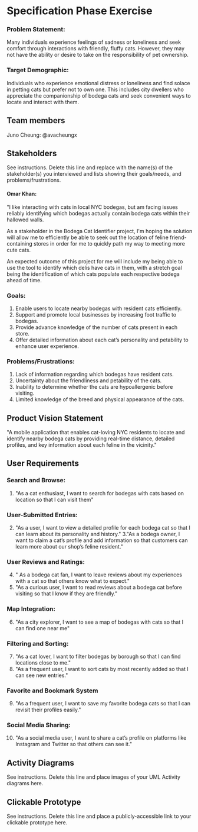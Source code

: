 # Specification Phase Exercise

### Problem Statement: 
Many individuals experience feelings of sadness or loneliness and seek comfort through interactions with friendly, fluffy cats. However, they may not have the ability or desire to take on the responsibility of pet ownership.

### Target Demographic: 
Individuals who experience emotional distress or loneliness and find solace in petting cats but prefer not to own one. This includes city dwellers who appreciate the companionship of bodega cats and seek convenient ways to locate and interact with them.

## Team members

Juno Cheung: @avacheungx

## Stakeholders

See instructions. Delete this line and replace with the name(s) of the stakeholder(s) you interviewed and lists showing their goals/needs, and problems/frustrations.

#### Omar Khan:
"I like interacting with cats in local NYC bodegas, but am
facing issues reliably identifying which bodegas actually contain bodega
cats within their hallowed walls.

As a stakeholder in the Bodega Cat Identifier project, I'm hoping the
solution will allow me to efficiently be able to seek out the location
of feline friend-containing stores in order for me to 
quickly path my way to meeting more cute cats.

An expected outcome of this project for me will include my being able to
use the tool to identify which delis have cats in them, with a stretch
goal being the identification of which cats populate each respective bodega
ahead of time.

### Goals:
1. Enable users to locate nearby bodegas with resident cats efficiently.
2. Support and promote local businesses by increasing foot traffic to bodegas.
3. Provide advance knowledge of the number of cats present in each store.
4. Offer detailed information about each cat’s personality and petability to enhance user experience.

### Problems/Frustrations:
1. Lack of information regarding which bodegas have resident cats.
2. Uncertainty about the friendliness and petability of the cats.
3. Inability to determine whether the cats are hypoallergenic before visiting.
4. Limited knowledge of the breed and physical appearance of the cats.

## Product Vision Statement

"A mobile application that enables cat-loving NYC residents to locate and identify nearby bodega cats by providing real-time distance, detailed profiles, and key information about each feline in the vicinity."

## User Requirements

### Search and Browse: 
1. "As a cat enthusiast, I want to search for bodegas with cats based on location so that I can visit them"

### User-Submitted Entries: 
2. "As a user, I want to view a detailed profile for each bodega cat so that I can learn about its personality and history."
3."As a bodega owner, I want to claim a cat’s profile and add information so that customers can learn more about our shop’s feline resident."

### User Reviews and Ratings: 
4. " As a bodega cat fan, I want to leave reviews about my experiences with a cat so that others know what to expect."
5. "As a curious user, I want to read reviews about a bodega cat before visiting so that I know if they are friendly."

### Map Integration:
6. "As a city explorer, I want to see a map of bodegas with cats so that I can find one near me"

### Filtering and Sorting:
7. "As a cat lover, I want to filter bodegas by borough so that I can find locations close to me."
8. "As a frequent user, I want to sort cats by most recently added so that I can see new entries."

### Favorite and Bookmark System
9. "As a frequent user, I want to save my favorite bodega cats so that I can revisit their profiles easily."

### Social Media Sharing:
10. "As a social media user, I want to share a cat’s profile on platforms like Instagram and Twitter so that others can see it."



## Activity Diagrams

See instructions. Delete this line and place images of your UML Activity diagrams here.

## Clickable Prototype

See instructions. Delete this line and place a publicly-accessible link to your clickable prototype here.
